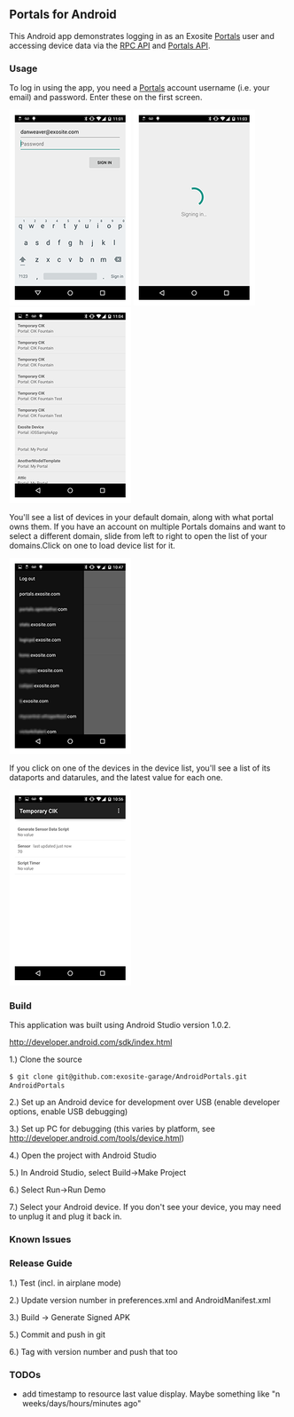 ## Portals for Android

This Android app demonstrates logging in as an Exosite [Portals](https://portals.exosite.com) user and accessing device data via the [RPC API](https://docs.exosite.com/rpc) and [Portals API](https://docs.exosite.com/portals).

### Usage

To log in using the app, you need a [Portals](https://portals.exosite.com) account username (i.e. your email) and password. Enter these on the first screen.

![screenshot of login](/images/screenshot-login.png)
![screenshot of signing in](/images/screenshot-signingin.png)
![screenshot of device list](/images/screenshot-devicelist.png)

You'll see a list of devices in your default domain, along with what portal owns them. If you have an account on multiple Portals domains and want to select a different domain, slide from left to right to open the list of your domains.Click on one to load device list for it. 

![screenshot of device list](/images/screenshot-domains.png)

If you click on one of the devices in the device list, you'll see a list of its dataports and datarules, and the latest value for each one.

![screenshot of device list](/images/screenshot-device.png)


### Build 

This application was built using Android Studio version 1.0.2.

http://developer.android.com/sdk/index.html

1.) Clone the source

```
$ git clone git@github.com:exosite-garage/AndroidPortals.git AndroidPortals 
```

2.) Set up an Android device for development over USB (enable developer options, enable USB debugging)

3.) Set up PC for debugging (this varies by platform, see http://developer.android.com/tools/device.html)

4.) Open the project with Android Studio

5.) In Android Studio, select Build->Make Project

6.) Select Run->Run Demo

7.) Select your Android device. If you don't see your device, you may need to unplug it and plug it back in.

### Known Issues


### Release Guide

1.) Test (incl. in airplane mode)

2.) Update version number in preferences.xml and AndroidManifest.xml

3.) Build -> Generate Signed APK 

5.) Commit and push in git

6.) Tag with version number and push that too

### TODOs

- add timestamp to resource last value display. Maybe something like "n weeks/days/hours/minutes ago"
